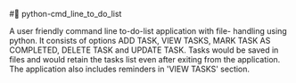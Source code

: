 #📝 python-cmd_line_to_do_list

A user friendly command line to-do-list application with file- handling using python. It consists of options ADD TASK, VIEW TASKS, MARK TASK AS COMPLETED, DELETE TASK and UPDATE TASK. Tasks would be saved in files and would retain the tasks list even after exiting from the application. The application also includes reminders in 'VIEW TASKS' section. 
